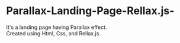 # Parallax-Landing-Page-Rellax.js-
It's a landing page having Parallax effect. <br />
Created using Html, Css, and Rellax.js.
